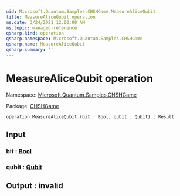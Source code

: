 ```yaml
---
uid: Microsoft.Quantum.Samples.CHSHGame.MeasureAliceQubit
title: MeasureAliceQubit operation
ms.date: 3/24/2021 12:00:00 AM
ms.topic: managed-reference
qsharp.kind: operation
qsharp.namespace: Microsoft.Quantum.Samples.CHSHGame
qsharp.name: MeasureAliceQubit
qsharp.summary: ''
---
```


# MeasureAliceQubit operation

Namespace: [Microsoft.Quantum.Samples.CHSHGame](xref:Microsoft.Quantum.Samples.CHSHGame)

Package: [CHSHGame](https://nuget.org/packages/CHSHGame)




```qsharp
operation MeasureAliceQubit (bit : Bool, qubit : Qubit) : Result
```


## Input

### bit : [Bool](xref:microsoft.quantum.lang-ref.bool)




### qubit : [Qubit](xref:microsoft.quantum.lang-ref.qubit)





## Output : __invalid<Result>__

